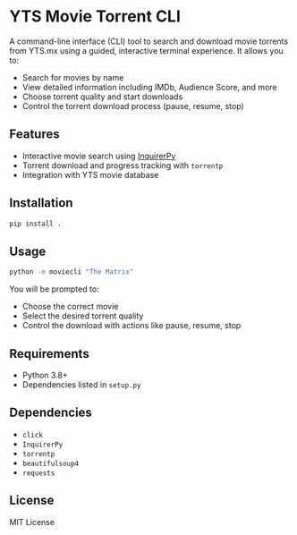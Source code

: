 # YTS Movie Torrent CLI

A command-line interface (CLI) tool to search and download movie torrents from YTS.mx using a guided, interactive terminal experience. It allows you to:

- Search for movies by name
- View detailed information including IMDb, Audience Score, and more
- Choose torrent quality and start downloads
- Control the torrent download process (pause, resume, stop)

## Features

- Interactive movie search using [InquirerPy](https://github.com/kazhala/InquirerPy)
- Torrent download and progress tracking with `torrentp`
- Integration with YTS movie database

## Installation

```bash
pip install .
````

## Usage

```bash
python -m moviecli "The Matrix"
```

You will be prompted to:

* Choose the correct movie
* Select the desired torrent quality
* Control the download with actions like pause, resume, stop

## Requirements

* Python 3.8+
* Dependencies listed in `setup.py`

## Dependencies

* `click`
* `InquirerPy`
* `torrentp`
* `beautifulsoup4`
* `requests`

## License

MIT License

````